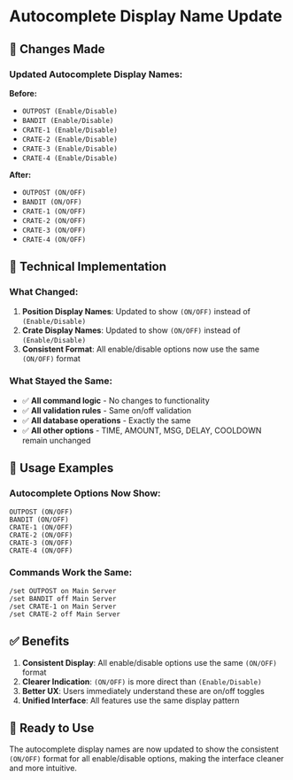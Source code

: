 # Autocomplete Display Name Update

## 🎯 Changes Made

### **Updated Autocomplete Display Names:**

**Before:**
- `OUTPOST (Enable/Disable)`
- `BANDIT (Enable/Disable)`
- `CRATE-1 (Enable/Disable)`
- `CRATE-2 (Enable/Disable)`
- `CRATE-3 (Enable/Disable)`
- `CRATE-4 (Enable/Disable)`

**After:**
- `OUTPOST (ON/OFF)`
- `BANDIT (ON/OFF)`
- `CRATE-1 (ON/OFF)`
- `CRATE-2 (ON/OFF)`
- `CRATE-3 (ON/OFF)`
- `CRATE-4 (ON/OFF)`

## 🔧 Technical Implementation

### **What Changed:**
1. **Position Display Names**: Updated to show `(ON/OFF)` instead of `(Enable/Disable)`
2. **Crate Display Names**: Updated to show `(ON/OFF)` instead of `(Enable/Disable)`
3. **Consistent Format**: All enable/disable options now use the same `(ON/OFF)` format

### **What Stayed the Same:**
- ✅ **All command logic** - No changes to functionality
- ✅ **All validation rules** - Same on/off validation
- ✅ **All database operations** - Exactly the same
- ✅ **All other options** - TIME, AMOUNT, MSG, DELAY, COOLDOWN remain unchanged

## 📝 Usage Examples

### **Autocomplete Options Now Show:**
```
OUTPOST (ON/OFF)
BANDIT (ON/OFF)
CRATE-1 (ON/OFF)
CRATE-2 (ON/OFF)
CRATE-3 (ON/OFF)
CRATE-4 (ON/OFF)
```

### **Commands Work the Same:**
```
/set OUTPOST on Main Server
/set BANDIT off Main Server
/set CRATE-1 on Main Server
/set CRATE-2 off Main Server
```

## ✅ Benefits

1. **Consistent Display**: All enable/disable options use the same `(ON/OFF)` format
2. **Clearer Indication**: `(ON/OFF)` is more direct than `(Enable/Disable)`
3. **Better UX**: Users immediately understand these are on/off toggles
4. **Unified Interface**: All features use the same display pattern

## 🚀 Ready to Use

The autocomplete display names are now updated to show the consistent `(ON/OFF)` format for all enable/disable options, making the interface cleaner and more intuitive.
